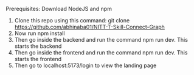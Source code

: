  Prerequisites:
 Download NodeJS and npm
 


1) Clone this repo using this command:
      git clone https://github.com/abhinaba01/NITT-T-Skill-Connect-Graph
2) Now run npm install
3) Then go inside the backend and run the command npm run dev. This starts the backend
4) Then go inside the frontend and run the command npm run dev. This starts the frontend
5) Then go to localhost:5173/login to view the landing page
